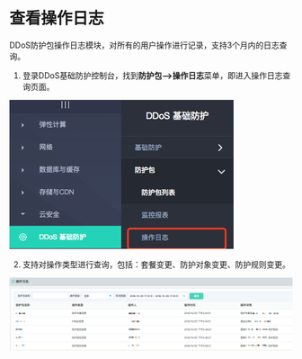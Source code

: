 # 查看操作日志

DDoS防护包操作日志模块，对所有的用户操作进行记录，支持3个月内的日志查询。

1. 登录DDoS基础防护控制台，找到**防护包-->操作日志**菜单，即进入操作日志查询页面。

![防护包-操作日志菜单](https://github.com/jdclouddocs/cn/blob/anti-ddos/image/Anti-DDoS-Protection-Package/防护包-操作日志菜单.png)

2. 支持对操作类型进行查询，包括：套餐变更、防护对象变更、防护规则变更。

![操作日志](https://github.com/jdclouddocs/cn/blob/anti-ddos/image/Anti-DDoS-Protection-Package/操作日志.png)
